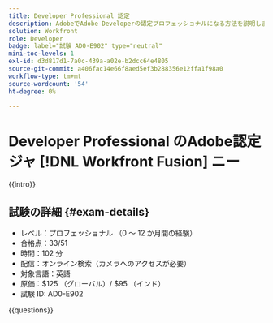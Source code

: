 ```yaml
---
title: Developer Professional 認定
description: AdobeでAdobe Developerの認定プロフェッショナルになる方法を説明します  [!DNL Workfront Fusion]。
solution: Workfront
role: Developer
badge: label="試験 AD0-E902" type="neutral"
mini-toc-levels: 1
exl-id: d3d817d1-7a0c-439a-a02e-b2dcc64e4805
source-git-commit: a406fac14e66f8aed5ef3b288356e12ffa1f98a0
workflow-type: tm+mt
source-wordcount: '54'
ht-degree: 0%

---
```


# Developer Professional のAdobe認定ジャ [!DNL Workfront Fusion] ニー

{{intro}}

## 試験の詳細 {#exam-details}

* レベル：プロフェッショナル （0 ～ 12 か月間の経験）
* 合格点：33/51
* 時間：102 分
* 配信：オンライン検索（カメラへのアクセスが必要）
* 対象言語：英語
* 原価：$125 （グローバル）/ $95 （インド）
* 試験 ID: AD0-E902

{{questions}}
